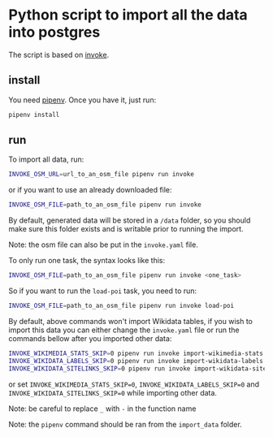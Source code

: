 # Python script to import all the data into postgres

The script is based on [invoke](https://github.com/pyinvoke/).

## install

You need [pipenv](https://github.com/pypa/pipenv). Once you have it, just run:

```bash
pipenv install
```

## run

To import all data, run:

```bash
INVOKE_OSM_URL=url_to_an_osm_file pipenv run invoke
```

or if you want to use an already downloaded file:

```bash
INVOKE_OSM_FILE=path_to_an_osm_file pipenv run invoke
```

By default, generated data will be stored in a `/data` folder, so you
should make sure this folder exists and is writable prior to running
the import.

Note: the osm file can also be put in the `invoke.yaml` file.

To only run one task, the syntax looks like this:

```bash
INVOKE_OSM_FILE=path_to_an_osm_file pipenv run invoke <one_task>
```

So if you want to run the `load-poi` task, you need to run:

```bash
INVOKE_OSM_FILE=path_to_an_osm_file pipenv run invoke load-poi
```

By default, above commands won't import Wikidata tables, if you wish to import
this data you can either change the `invoke.yaml` file or run the commands
bellow after you imported other data:

```bash
INVOKE_WIKIMEDIA_STATS_SKIP=0 pipenv run invoke import-wikimedia-stats
INVOKE_WIKIDATA_LABELS_SKIP=0 pipenv run invoke import-wikidata-labels
INVOKE_WIKIDATA_SITELINKS_SKIP=0 pipenv run invoke import-wikidata-sitelinks
```

or set `INVOKE_WIKIMEDIA_STATS_SKIP=0`, `INVOKE_WIKIDATA_LABELS_SKIP=0` and
`INVOKE_WIKIDATA_SITELINKS_SKIP=0` while importing other data.

Note: be careful to replace `_` with `-` in the function name

Note: the `pipenv` command should be ran from the `import_data` folder.
